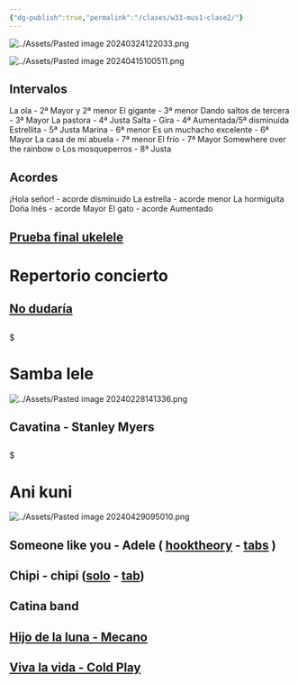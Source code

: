 ```yaml
---
{"dg-publish":true,"permalink":"/clases/w33-mus1-clase2/"}
---
```



<div class="slide">

![../Assets/Pasted image 20240324122033.png](/img/user/Assets/Pasted%20image%2020240324122033.png)


</div>
<div class=slide>

![../Assets/Pasted image 20240415100511.png](/img/user/Assets/Pasted%20image%2020240415100511.png)

</div>
<div class="slide">

## Intervalos

La ola - 2ª Mayor y 2ª menor
El gigante - 3ª menor
Dando saltos de tercera - 3ª Mayor
La pastora - 4ª Justa
Salta - Gira - 4ª Aumentada/5ª disminuída
Estrellita - 5ª Justa
Marina - 6ª menor
Es un muchacho excelente - 6ª Mayor
La casa de mi abuela - 7ª menor
El frío - 7ª Mayor
Somewhere over the rainbow o Los mosqueperros - 8ª Justa

</div>
<div class="slide">

## Acordes 

¡Hola señor! - acorde disminuido
La estrella - acorde menor
La hormiguita Doña Inés - acorde Mayor
El gato - acorde Aumentado

</div>
<div class="slide">

## [Prueba final ukelele](https://docs.google.com/document/d/1yWgggyi2y5U308T4nsS542rcsXn9Ak49EV3WhRvxwF4/edit#heading=h.qviwtdxizx1u)

</div>
<div class="slide">

# Repertorio concierto

## [No dudaría](https://tabs.ultimate-guitar.com/tab/antonio-flores/no-dudaria-chords-1428829)

## 
<div class="transclusion internal-embed is-loaded"><div class="markdown-embed">

$<div class="markdown-embed-title">

# Samba lele

</div>




![../Assets/Pasted image 20240228141336.png](/img/user/Assets/Pasted%20image%2020240228141336.png)


</div></div>


## Cavatina - Stanley Myers

## 
<div class="transclusion internal-embed is-loaded"><div class="markdown-embed">

$<div class="markdown-embed-title">

# Ani kuni

</div>




![../Assets/Pasted image 20240429095010.png](/img/user/Assets/Pasted%20image%2020240429095010.png)

</div></div>


## Someone like you - Adele ( [hooktheory](https://www.hooktheory.com/hookpad/view/dPoDYGLZmnM) - [tabs](https://tabs.ultimate-guitar.com/tab/adele/someone-like-you-chords-1006751) )

## Chipi - chipi ([solo](https://clases-de-musica-ies.vercel.app/img/optimized/k5fFbtCMgj-700.webp) - [tab](https://tabs.ultimate-guitar.com/user/tab/view?h=3J5Eu6dcT3STeidqe3Y1zdGE))

## Catina band

## [Hijo de la luna - Mecano](https://tabs.ultimate-guitar.com/tab/mecano/hijo-de-la-luna-chords-459303)

## [Viva la vida - Cold Play](https://tabs.ultimate-guitar.com/tab/coldplay/viva-la-vida-chords-675427)

</div>